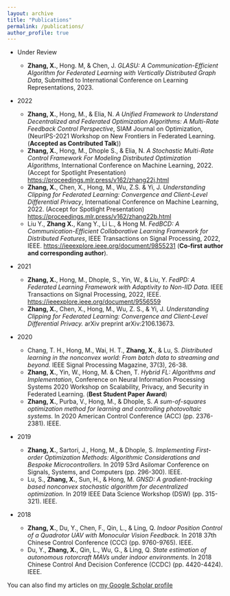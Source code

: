 ```yaml
---
layout: archive
title: "Publications"
permalink: /publications/
author_profile: true
---
```

* Under Review
  * **Zhang, X.**, Hong. M, & Chen, J. *GLASU: A Communication-Efficient Algorithm for Federated Learning with Vertically Distributed Graph Data*, Submitted to International Conference on Learning Representations, 2023.
* 2022
  * **Zhang, X.**, Hong, M., & Elia, N. *A Unified Framework to Understand Decentralized and Federated Optimization Algorithms: A Multi-Rate Feedback Control Perspective*, SIAM Journal on Optimization, (NeurIPS-2021 Workshop on New Frontiers in Federated Learning. (**Accepted as Contributed Talk**))
  * **Zhang, X.**, Hong, M., Dhople S., & Elia, N. *A Stochastic Multi-Rate Control Framework For Modeling Distributed Optimization Algorithms*, International Conference on Machine Learning, 2022. (Accept for Spotlight Presentation) https://proceedings.mlr.press/v162/zhang22j.html
  * **Zhang, X.**, Chen, X., Hong, M., Wu, Z.S. & Yi, J. *Understanding Clipping for Federated Learning: Convergence and Client-Level Differential Privacy*, International Conference on Machine Learning, 2022. (Accept for Spotlight Presentation) https://proceedings.mlr.press/v162/zhang22b.html
  * Liu Y., **Zhang X.**, Kang Y., Li L., & Hong M. *FedBCD: A Communication-Efficient Collaborative Learning Framework for Distributed Features*, IEEE Transactions on Signal Processing, 2022, IEEE. https://ieeexplore.ieee.org/document/9855231 (**Co-first author and corresponding author**).
* 2021
  * **Zhang, X.**, Hong, M., Dhople, S., Yin, W., & Liu, Y. *FedPD: A Federated Learning Framework with Adaptivity to Non-IID Data.* IEEE Transactions on Signal Processing, 2022, IEEE. https://ieeexplore.ieee.org/document/9556559
  * **Zhang, X.**, Chen, X., Hong, M., Wu, Z. S., & Yi, J. *Understanding Clipping for Federated Learning: Convergence and Client-Level Differential Privacy.* arXiv preprint arXiv:2106.13673.

* 2020
  * Chang, T. H., Hong, M., Wai, H. T., **Zhang, X.**, & Lu, S. *Distributed learning in the nonconvex world: From batch data to streaming and beyond.* IEEE Signal Processing Magazine, 37(3), 26-38. 
  * **Zhang, X.**, Yin, W., Hong, M. & Chen, T. *Hybrid FL: Algorithms and Implementation*, Conference on Neural Information Processing Systems 2020 Workshop on Scalability, Privacy, and Security in Federated Learning. (**Best Student Paper Award**)
  * **Zhang, X.**, Purba, V., Hong, M., & Dhople, S. *A sum-of-squares optimization method for learning and controlling photovoltaic systems.* In 2020 American Control Conference (ACC) (pp. 2376-2381). IEEE.

* 2019
  * **Zhang, X.**, Sartori, J., Hong, M., & Dhople, S. *Implementing First-order Optimization Methods: Algorithmic Considerations and Bespoke Microcontrollers.* In 2019 53rd Asilomar Conference on Signals, Systems, and Computers (pp. 296-300). IEEE.
  * Lu, S., **Zhang, X.**, Sun, H., & Hong, M. *GNSD: A gradient-tracking based nonconvex stochastic algorithm for decentralized optimization.* In 2019 IEEE Data Science Workshop (DSW) (pp. 315-321). IEEE.

* 2018
  * **Zhang, X.**, Du, Y., Chen, F., Qin, L., & Ling, Q. *Indoor Position Control of a Quadrotor UAV with Monocular Vision Feedback.* In 2018 37th Chinese Control Conference (CCC) (pp. 9760-9765). IEEE.
  * Du, Y., **Zhang, X.**, Qin, L., Wu, G., & Ling, Q. *State estimation of autonomous rotorcraft MAVs under indoor environments.* In 2018 Chinese Control And Decision Conference (CCDC) (pp. 4420-4424). IEEE.

You can also find my articles on [my Google Scholar profile](https://scholar.google.com/citations?user=uq46meMAAAAJ)
